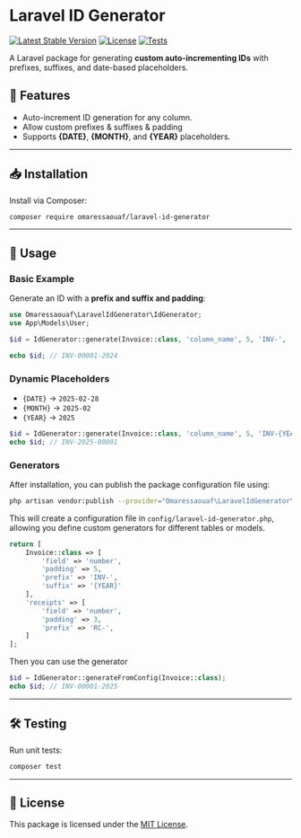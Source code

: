 
# Laravel ID Generator

[![Latest Stable Version](https://img.shields.io/packagist/v/omaressaouaf/laravel-id-generator.svg)](https://packagist.org/packages/omaressaouaf/laravel-id-generator)
[![License](https://img.shields.io/github/license/omaressaouaf/laravel-id-generator)](LICENSE)
[![Tests](https://github.com/omaressaouaf/laravel-id-generator/actions/workflows/tests.yml/badge.svg)](https://github.com/omaressaouaf/laravel-id-generator/actions/workflows/tests.yml)

A Laravel package for generating **custom auto-incrementing IDs** with prefixes, suffixes, and date-based placeholders.

## 🚀 Features
- Auto-increment ID generation for any column.
- Allow custom prefixes & suffixes & padding
- Supports **{DATE}**, **{MONTH}**, and **{YEAR}** placeholders.

---

## 📥 Installation

Install via Composer:

```sh
composer require omaressaouaf/laravel-id-generator
```

---

## 📌 Usage

### Basic Example
Generate an ID with a **prefix and suffix and padding**:

```php
use Omaressaouaf\LaravelIdGenerator\IdGenerator;
use App\Models\User;

$id = IdGenerator::generate(Invoice::class, 'column_name', 5, 'INV-', '-2024');

echo $id; // INV-00001-2024
```

### Dynamic Placeholders
- `{DATE}` → `2025-02-28`
- `{MONTH}` → `2025-02`
- `{YEAR}` → `2025`

```php
$id = IdGenerator::generate(Invoice::class, 'column_name', 5, 'INV-{YEAR}-');
echo $id; // INV-2025-00001
```

### Generators

After installation, you can publish the package configuration file using:

```bash
php artisan vendor:publish --provider="Omaressaouaf\LaravelIdGenerator\LaravelIdGeneratorServiceProvider"
```

This will create a configuration file in `config/laravel-id-generator.php`, allowing you define custom generators for different tables or models.

```php
return [
    Invoice::class => [
        'field' => 'number',
        'padding' => 5,
        'prefix' => 'INV-',
        'suffix' => '{YEAR}'
    ],
    'receipts' => [
        'field' => 'number',
        'padding' => 3,
        'prefix' => 'RC-',
    ]
];
```

Then you can use the generator

```php
$id = IdGenerator::generateFromConfig(Invoice::class);
echo $id; // INV-00001-2025
```

---

## 🛠️ Testing

Run unit tests:

```sh
composer test
```

---

## 📜 License

This package is licensed under the [MIT License](https://github.com/omaressaouaf/laravel-id-generator/blob/master/LICENSE).
